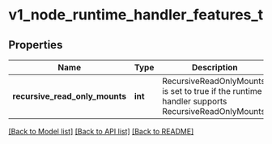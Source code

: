 # v1_node_runtime_handler_features_t

## Properties
Name | Type | Description | Notes
------------ | ------------- | ------------- | -------------
**recursive_read_only_mounts** | **int** | RecursiveReadOnlyMounts is set to true if the runtime handler supports RecursiveReadOnlyMounts. | [optional] 

[[Back to Model list]](../README.md#documentation-for-models) [[Back to API list]](../README.md#documentation-for-api-endpoints) [[Back to README]](../README.md)


